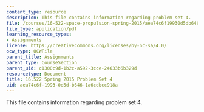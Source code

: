 ```yaml
---
content_type: resource
description: This file contains information regarding problem set 4.
file: /courses/16-522-space-propulsion-spring-2015/aea74c6f19930d5db6461a6cdbcc918a_MIT16_522S15_PS4.pdf
file_type: application/pdf
learning_resource_types:
- Assignments
license: https://creativecommons.org/licenses/by-nc-sa/4.0/
ocw_type: OCWFile
parent_title: Assignments
parent_type: CourseSection
parent_uid: c1300c9d-1b2c-a592-3cce-24633b6b329d
resourcetype: Document
title: 16.522 Spring 2015 Problem Set 4
uid: aea74c6f-1993-0d5d-b646-1a6cdbcc918a
---
```

This file contains information regarding problem set 4.